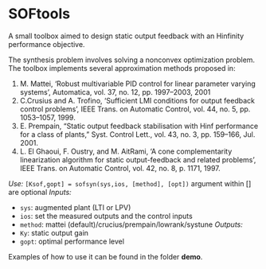 # SOFtools

A small toolbox aimed to design static output feedback with an Hinfinity performance objective. 

The synthesis problem involves solving a nonconvex optimization problem. The toolbox implements several approximation methods proposed in:
1. M. Mattei, ‘Robust multivariable PID control for linear parameter varying systems’, Automatica, vol. 37, no. 12, pp. 1997–2003, 2001
2. C.Crusius and A. Trofino, ‘Sufficient LMI conditions for output feedback control problems’, IEEE Trans. on Automatic Control, vol. 44, no. 5, pp. 1053–1057, 1999.
3. E. Prempain, “Static output feedback stabilisation with Hinf performance for a class of plants,” Syst. Control Lett., vol. 43, no. 3, pp. 159–166, Jul. 2001.
4. L. El Ghaoui, F. Oustry, and M. AitRami, ‘A cone complementarity linearization algorithm for static output-feedback and related problems’, IEEE Trans. on Automatic Control, vol. 42, no. 8, p. 1171, 1997.

*Use:*
`[Ksof,gopt] = sofsyn(sys,ios, [method], [opt])`
argument within [] are optional
*Inputs:*
- `sys`: augmented plant (LTI or LPV)
- `ios`: set the measured outputs and the control inputs
- `method`: mattei (default)/crucius/prempain/lowrank/systune
*Outputs:*
- `Ky`: static output gain
- `gopt`: optimal performance level

Examples of how to use it can be found in the folder **demo**.



